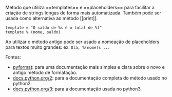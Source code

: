 Método que utiliza ==templates== e ==placeholders== para facilitar a criação de strings longas de forma mais automatizada. Também pode ser usada como alternativa ao método [[print]].

	template = "O saldo de %s é o total de %f"
	template % (nome, saldo)

Ao utilizar o método antigo pode ser usado a nomeação de placeholders para textos muito grandes:
	ex: `Olá, %(nome)s ...`

Fontes:
- [pyformat](https://pyformat.info/): para uma documentação mais simples e clara sobre o novo e antigo método de formatação.
- [docs.python.org/2](https://docs.python.org/2/library/stdtypes.html#string-formatting): para a documentação completa do método usado no python2.
- [docs.python.org/3](https://docs.python.org/3/library/string.html#string-formatting): para a documentação usada no python3.

